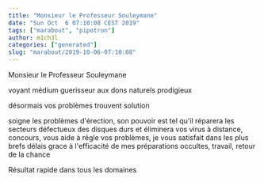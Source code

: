 ```yaml
---
title: "Monsieur le Professeur Souleymane"
date: "Sun Oct  6 07:10:08 CEST 2019"
tags: ["marabout", "pipotron"]
author: m1ch3l
categories: ["generated"]
slug: "marabout/2019-10-06-07:10:08"
---
```


Monsieur le Professeur Souleymane

voyant médium guerisseur aux dons naturels prodigieux

désormais vos problèmes trouvent solution

soigne les problèmes d'érection, son pouvoir est tel qu'il réparera les secteurs défectueux des disques durs et éliminera vos virus à distance, concours, vous aide à régle vos problèmes, je vous satisfait dans les plus brefs délais grace à l'efficacité de mes préparations occultes, travail, retour de la chance

Résultat rapide dans tous les domaines
